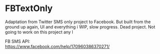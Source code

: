 # FBTextOnly
Adaptation from Twitter SMS only project to Facebook. But built from the ground up again, UI and everything
i
WIP, slow progress. Dead project. Not going to work on this project any l

FB SMS API:
<br/>
https://www.facebook.com/help/170960386370271/
